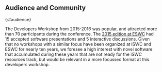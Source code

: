 ## Audience and Community
{:#audience}

<!-- Who and how many people are likely to attend? Demonstrate that there is an existing community interested in the topic, e.g., by providing references for recent papers related to the core topic of the workshop and/or a discussion of why the workshop would attract submissions. -->

The Developers Workshop from 2015-2016 was popular, and attracted more than 70 participants during the conference.
The [2015 edition at ESWC](https://eswc2015.semdev.org/program/) had 15 accepted software presentations and 5 interactive discussions.
Given that no workshops with a similar focus have been organized at ISWC and ESWC for nearly ten years,
we foresee a high interest with novel software that accumulated during these years that are not ready for the ISWC resources track,
but would be relevant in a more focussed format at this developers workshop.
